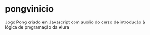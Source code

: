 # pongvinicio
Jogo Pong criado em Javascript com auxílio do curso de introdução à lógica de programação da Alura
